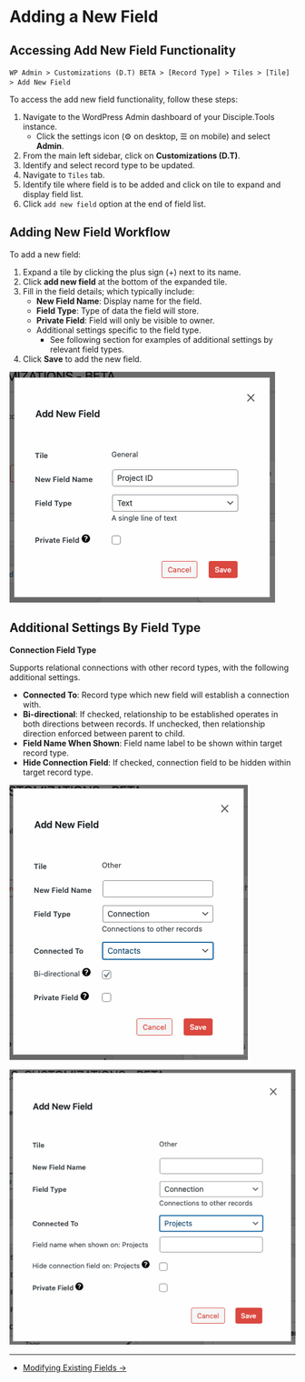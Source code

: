 # Adding a New Field

## Accessing Add New Field Functionality

`WP Admin > Customizations (D.T) BETA > [Record Type] > Tiles > [Tile] > Add New Field`

To access the add new field functionality, follow these steps:

1. Navigate to the WordPress Admin dashboard of your Disciple.Tools instance.
   - Click the settings icon (⚙️ on desktop, ☰ on mobile) and select **Admin**.
2. From the main left sidebar, click on **Customizations (D.T)**.
3. Identify and select record type to be updated.
4. Navigate to `Tiles` tab.
5. Identify tile where field is to be added and click on tile to expand and display field list.
6. Click `add new field` option at the end of field list.


## Adding New Field Workflow

To add a new field:

1. Expand a tile by clicking the plus sign (+) next to its name.
2. Click **add new field** at the bottom of the expanded tile.
3. Fill in the field details; which typically include:
   - **New Field Name**: Display name for the field.
   - **Field Type**: Type of data the field will store.
   - **Private Field**: Field will only be visible to owner.
   - Additional settings specific to the field type.
      - See following section for examples of additional settings by relevant field types.
4. Click **Save** to add the new field.

![Add Field Modal](../imgs/fields/add-field-modal.png)


## Additional Settings By Field Type

__Connection Field Type__

Supports relational connections with other record types, with the following additional settings.

- **Connected To**: Record type which new field will establish a connection with.
- **Bi-directional**: If checked, relationship to be established operates in both directions between records. If unchecked, then relationship direction enforced between parent to child.
- **Field Name When Shown**: Field name label to be shown within target record type.
- **Hide Connection Field**: If checked, connection field to be hidden within target record type.


![Connection Field Type 1](../imgs/fields/add-field-type-connection-1.png)

![Connection Field Type 2](../imgs/fields/add-field-type-connection-2.png)

---

- [Modifying Existing Fields →](./modifying.md)